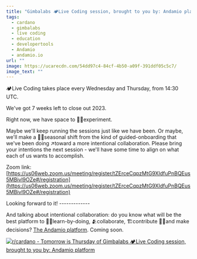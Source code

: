 ```yaml
---
title: "Gimbalabs 🏕️Live Coding session, brought to you by: Andamio platform"
tags:
  - cardano
  - gimbalabs
  - live coding
  - education
  - developertools
  - Andamio
  - andamio.io
url: ""
image: https://ucarecdn.com/54dd97c4-84cf-4b50-a09f-391ddf05c5c7/
image_text: ""
---
```


🏕️Live Coding takes place every Wednesday and Thursday, from 14:30 UTC.

We've got 7 weeks left to close out 2023.

Right now, we have space to 👩‍🔬experiment.

Maybe we'll keep running the sessions just like we have been. Or maybe, we'll make a 🏄‍♀️seasonal shift from the kind of guided-onboarding that we've been doing ↗️toward a more intentional collaboration. Please bring your intentions the next session - we'll have some time to align on what each of us wants to accomplish.

Zoom link: [https://us06web.zoom.us/meeting/register/tZErceCqpzMtG9XldfuPnBQEus5MBivl9OZe#/registration](https://us06web.zoom.us/meeting/register/tZErceCqpzMtG9XldfuPnBQEus5MBivl9OZe#/registration)

Looking forward to it! -------------

And talking about intentional collaboration: do you know what will be the best platform to 🚣‍♀️learn-by-doing, 🫂collaborate, 🏗️contribute 🙋‍♀️and make decisions? [The Andamio platform](https://andamio.io). Coming soon.

[![r/cardano - Tomorrow is Thursday of Gimbalabs 🏕️Live Coding session, brought to you by: Andamio platform](https://preview.redd.it/ghnur2gyi7zb1.jpg?width=1366&format=pjpg&auto=webp&s=65222aa5bb2e41d9e73af151ae6d7fb4e9f4e378)](https://preview.redd.it/ghnur2gyi7zb1.jpg?width=1366&format=pjpg&auto=webp&s=65222aa5bb2e41d9e73af151ae6d7fb4e9f4e378)
